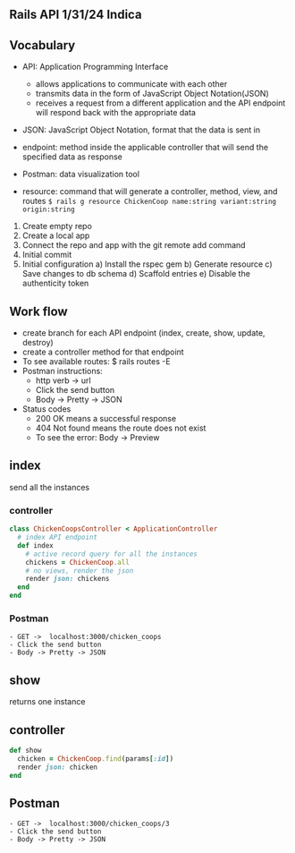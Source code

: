 ## Rails API 1/31/24 Indica

## Vocabulary
- API: Application Programming Interface
    - allows applications to communicate with each other
    - transmits data in the form of JavaScript Object Notation(JSON)
    - receives a request from a different application and the API endpoint will respond back with the appropriate data

- JSON: JavaScript Object Notation, format that the data is sent in

- endpoint: method inside the applicable controller that will send the specified data as response 

- Postman: data visualization tool

- resource: command that will generate a controller, method, view, and routes
    `$ rails g resource ChickenCoop name:string variant:string origin:string`

1. Create empty repo
2. Create a local app
3. Connect the repo and app with the git remote add command
4. Initial commit
5. Initial configuration
    a) Install the rspec gem
    b) Generate resource
    c) Save changes to db schema
    d) Scaffold entries
    e) Disable the authenticity token

## Work flow
- create branch for each API endpoint (index, create, show, update, destroy)
- create a controller method for that endpoint
- To see available routes: $ rails routes -E
- Postman instructions:
    - http verb -> url 
    - Click the send button
    - Body -> Pretty -> JSON
- Status codes
    - 200 OK means a successful response
    - 404 Not found means the route does not exist
    - To see the error: Body -> Preview

## index
send all the instances
### controller
```rb
class ChickenCoopsController < ApplicationController
  # index API endpoint
  def index
    # active record query for all the instances
    chickens = ChickenCoop.all
    # no views, render the json
    render json: chickens
  end
end
```
### Postman
    - GET ->  localhost:3000/chicken_coops
    - Click the send button
    - Body -> Pretty -> JSON

## show
returns one instance 
## controller
```rb
def show
  chicken = ChickenCoop.find(params[:id])
  render json: chicken
end
```
## Postman
    - GET ->  localhost:3000/chicken_coops/3
    - Click the send button
    - Body -> Pretty -> JSON

